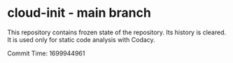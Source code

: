 # cloud-init - main branch

This repository contains frozen state of the repository.
Its history is cleared. It is used only for static code
analysis with Codacy.

Commit Time: 1699944961